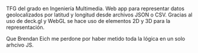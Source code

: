 TFG del grado en Ingeniería Multimedia. 
Web app para representar datos geolocalizados por latitud y longitud desde archivos JSON o CSV. 
Gracias al uso de deck.gl y WebGL se hace uso de elementos 2D y 3D para la representación.

Que Brendan Eich me perdone por haber metido toda la lógica en un solo arhcivo JS.
